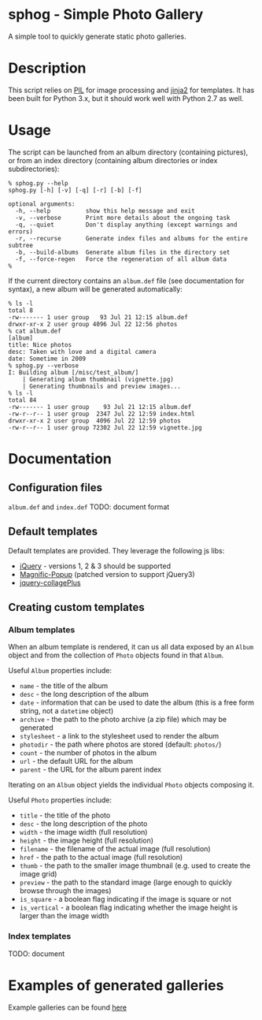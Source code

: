 # sphog - Simple Photo Gallery
A simple tool to quickly generate static photo galleries.


# Description
This script relies on [PIL](http://www.pythonware.com/products/pil/) for image processing and [jinja2](https://palletsprojects.com/p/jinja/) for templates. It has been built for Python 3.x, but it should work well with Python 2.7 as well.

# Usage
The script can be launched from an album directory (containing pictures), or from an index directory (containing album directories or index subdirectories):
```
% sphog.py --help
sphog.py [-h] [-v] [-q] [-r] [-b] [-f]

optional arguments:
  -h, --help          show this help message and exit
  -v, --verbose       Print more details about the ongoing task
  -q, --quiet         Don't display anything (except warnings and errors)
  -r, --recurse       Generate index files and albums for the entire subtree
  -b, --build-albums  Generate album files in the directory set
  -f, --force-regen   Force the regeneration of all album data
%
```

If the current directory contains an `album.def` file (see documentation for syntax), a new album will be generated automatically:
```
% ls -l
total 8
-rw------- 1 user group   93 Jul 21 12:15 album.def
drwxr-xr-x 2 user group 4096 Jul 22 12:56 photos
% cat album.def
[album]
title: Nice photos
desc: Taken with love and a digital camera
date: Sometime in 2009
% sphog.py --verbose
I: Building album [/misc/test_album/]
    | Generating album thumbnail (vignette.jpg)
    | Generating thumbnails and preview images...
% ls -l
total 84
-rw------- 1 user group    93 Jul 21 12:15 album.def
-rw-r--r-- 1 user group  2347 Jul 22 12:59 index.html
drwxr-xr-x 2 user group  4096 Jul 22 12:59 photos
-rw-r--r-- 1 user group 72302 Jul 22 12:59 vignette.jpg
```

# Documentation
## Configuration files
`album.def` and `index.def`
TODO: document format

## Default templates
Default templates are provided. They leverage the following js libs:
- [jQuery](https://jquery.com/) - versions 1, 2 & 3 should be supported
- [Magnific-Popup](https://github.com/manusauvage/Magnific-Popup) (patched version to support jQuery3)
- [jquery-collagePlus](https://github.com/ed-lea/jquery-collagePlus)


## Creating custom templates 
### Album templates
When an album template is rendered, it can us all data exposed by an `Album` object and from the collection of `Photo` objects found in that `Album`.

Useful `Album` properties include:
- `name` - the title of the album
- `desc` - the long description of the album
- `date` - information that can be used to date the album (this is a free form string, not a `datetime` object)
- `archive` - the path to the photo archive (a zip file) which may be generated
- `stylesheet` - a link to the stylesheet used to render the album
- `photodir` - the path where photos are stored (default: `photos/`)  
- `count` - the number of photos in the album
- `url` - the default URL for the album
- `parent` - the URL for the album parent index

Iterating on an `Album` object yields the individual `Photo` objects composing it.

Useful `Photo` properties include:
- `title` - the title of the photo
- `desc` - the long description of the photo
- `width` - the image width (full resolution)
- `height` - the image height (full resolution)
- `filename` - the filename of the actual image (full resolution)
- `href` - the path to the actual image (full resolution)
- `thumb` - the path to the smaller image thumbnail (e.g. used to create the image grid)
- `preview` - the path to the standard image (large enough to quickly browse through the images)
- `is_square` - a boolean flag indicating if the image is square or not
- `is_vertical` - a boolean flag indicating whether the image height is larger than the image width

### Index templates
TODO: document

# Examples of generated galleries
Example galleries can be found [here](http://photos.lechevoir.net/public/)
